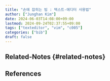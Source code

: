 ```yaml
---
title: "손에 잡히는 빔 : 텍스트-에디터 사용법"
author: ["Junghan Kim"]
date: 2024-06-03T14:08:00+09:00
lastmod: 2024-09-24T02:37:55+09:00
tags: ["texteditor", "vim", "c005"]
categories: ["bib"]
draft: false
---
```


## Related-Notes {#related-notes}

## References

<style>.csl-entry{text-indent: -1.5em; margin-left: 1.5em;}</style><div class="csl-bib-body">
</div>
